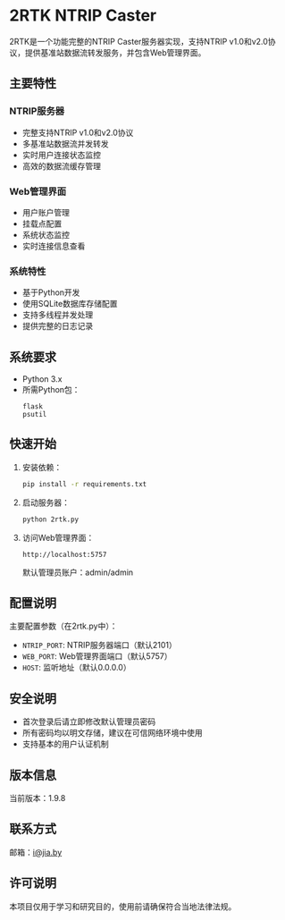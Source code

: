 # 2RTK NTRIP Caster

2RTK是一个功能完整的NTRIP Caster服务器实现，支持NTRIP v1.0和v2.0协议，提供基准站数据流转发服务，并包含Web管理界面。

## 主要特性

### NTRIP服务器
- 完整支持NTRIP v1.0和v2.0协议
- 多基准站数据流并发转发
- 实时用户连接状态监控
- 高效的数据流缓存管理

### Web管理界面
- 用户账户管理
- 挂载点配置
- 系统状态监控
- 实时连接信息查看

### 系统特性
- 基于Python开发
- 使用SQLite数据库存储配置
- 支持多线程并发处理
- 提供完整的日志记录

## 系统要求

- Python 3.x
- 所需Python包：
  ```
  flask
  psutil
  ```

## 快速开始

1. 安装依赖：
   ```bash
   pip install -r requirements.txt
   ```

2. 启动服务器：
   ```bash
   python 2rtk.py
   ```

3. 访问Web管理界面：
   ```
   http://localhost:5757
   ```
   默认管理员账户：admin/admin

## 配置说明

主要配置参数（在2rtk.py中）：
- `NTRIP_PORT`: NTRIP服务器端口（默认2101）
- `WEB_PORT`: Web管理界面端口（默认5757）
- `HOST`: 监听地址（默认0.0.0.0）

## 安全说明

- 首次登录后请立即修改默认管理员密码
- 所有密码均以明文存储，建议在可信网络环境中使用
- 支持基本的用户认证机制

## 版本信息

当前版本：1.9.8

## 联系方式

邮箱：i@jia.by

## 许可说明

本项目仅用于学习和研究目的，使用前请确保符合当地法律法规。